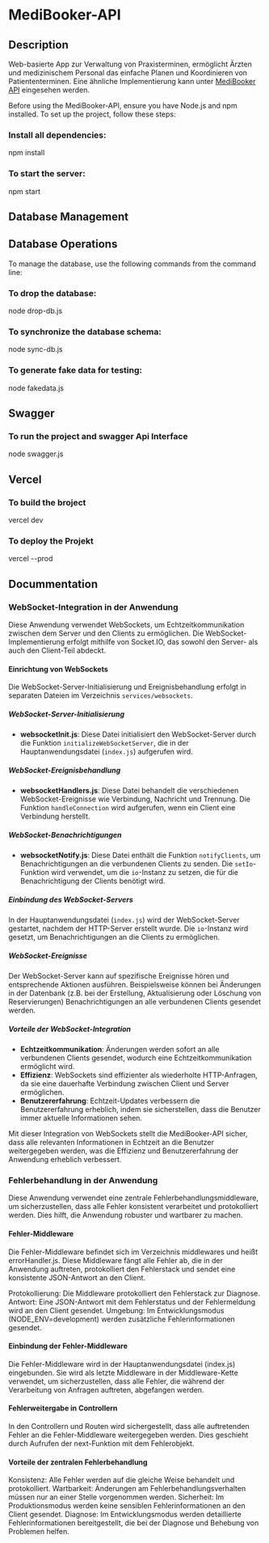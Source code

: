 # MediBooker-API

## Description

Web-basierte App zur Verwaltung von Praxisterminen, ermöglicht Ärzten und medizinischem Personal das einfache Planen und Koordinieren von Patiententerminen.  Eine ähnliche Implementierung kann unter [MediBooker API](https://medi-booker-ap-i.vercel.app/) eingesehen werden.

Before using the MediBooker-API, ensure you have Node.js and npm installed.
To set up the project, follow these steps:

### Install all dependencies:

npm install

### To start the server:

npm start

## Database Management



## Database Operations

To manage the database, use the following commands from the command line:

### To drop the database:

node drop-db.js

### To synchronize the database schema:

node sync-db.js

### To generate fake data for testing:

node fakedata.js

## Swagger

### To run the project and swagger Api Interface

node swagger.js

## Vercel

### To build the broject

vercel dev

### To deploy the Projekt

vercel --prod

## Docummentation

### WebSocket-Integration in der Anwendung

Diese Anwendung verwendet WebSockets, um Echtzeitkommunikation zwischen dem Server und den Clients zu ermöglichen. Die WebSocket-Implementierung erfolgt mithilfe von Socket.IO, das sowohl den Server- als auch den Client-Teil abdeckt.

#### Einrichtung von WebSockets

Die WebSocket-Server-Initialisierung und Ereignisbehandlung erfolgt in separaten Dateien im Verzeichnis `services/websockets`.

##### WebSocket-Server-Initialisierung

- **websocketInit.js**: Diese Datei initialisiert den WebSocket-Server durch die Funktion `initializeWebSocketServer`, die in der Hauptanwendungsdatei (`index.js`) aufgerufen wird.

##### WebSocket-Ereignisbehandlung

- **websocketHandlers.js**: Diese Datei behandelt die verschiedenen WebSocket-Ereignisse wie Verbindung, Nachricht und Trennung. Die Funktion `handleConnection` wird aufgerufen, wenn ein Client eine Verbindung herstellt.

##### WebSocket-Benachrichtigungen

- **websocketNotify.js**: Diese Datei enthält die Funktion `notifyClients`, um Benachrichtigungen an die verbundenen Clients zu senden. Die `setIo`-Funktion wird verwendet, um die `io`-Instanz zu setzen, die für die Benachrichtigung der Clients benötigt wird.

##### Einbindung des WebSocket-Servers

In der Hauptanwendungsdatei (`index.js`) wird der WebSocket-Server gestartet, nachdem der HTTP-Server erstellt wurde. Die `io`-Instanz wird gesetzt, um Benachrichtigungen an die Clients zu ermöglichen.

##### WebSocket-Ereignisse

Der WebSocket-Server kann auf spezifische Ereignisse hören und entsprechende Aktionen ausführen. Beispielsweise können bei Änderungen in der Datenbank (z.B. bei der Erstellung, Aktualisierung oder Löschung von Reservierungen) Benachrichtigungen an alle verbundenen Clients gesendet werden.

##### Vorteile der WebSocket-Integration

- **Echtzeitkommunikation**: Änderungen werden sofort an alle verbundenen Clients gesendet, wodurch eine Echtzeitkommunikation ermöglicht wird.
- **Effizienz**: WebSockets sind effizienter als wiederholte HTTP-Anfragen, da sie eine dauerhafte Verbindung zwischen Client und Server ermöglichen.
- **Benutzererfahrung**: Echtzeit-Updates verbessern die Benutzererfahrung erheblich, indem sie sicherstellen, dass die Benutzer immer aktuelle Informationen sehen.

Mit dieser Integration von WebSockets stellt die MediBooker-API sicher, dass alle relevanten Informationen in Echtzeit an die Benutzer weitergegeben werden, was die Effizienz und Benutzererfahrung der Anwendung erheblich verbessert.

### Fehlerbehandlung in der Anwendung

Diese Anwendung verwendet eine zentrale Fehlerbehandlungsmiddleware, um sicherzustellen, dass alle Fehler konsistent verarbeitet und protokolliert werden. Dies hilft, die Anwendung robuster und wartbarer zu machen.

#### Fehler-Middleware

Die Fehler-Middleware befindet sich im Verzeichnis middlewares und heißt errorHandler.js. Diese Middleware fängt alle Fehler ab, die in der Anwendung auftreten, protokolliert den Fehlerstack und sendet eine konsistente JSON-Antwort an den Client.

Protokollierung: Die Middleware protokolliert den Fehlerstack zur Diagnose.
Antwort: Eine JSON-Antwort mit dem Fehlerstatus und der Fehlermeldung wird an den Client gesendet.
Umgebung: Im Entwicklungsmodus (NODE_ENV=development) werden zusätzliche Fehlerinformationen gesendet.

#### Einbindung der Fehler-Middleware

Die Fehler-Middleware wird in der Hauptanwendungsdatei (index.js) eingebunden. Sie wird als letzte Middleware in der Middleware-Kette verwendet, um sicherzustellen, dass alle Fehler, die während der Verarbeitung von Anfragen auftreten, abgefangen werden.

#### Fehlerweitergabe in Controllern

In den Controllern und Routen wird sichergestellt, dass alle auftretenden Fehler an die Fehler-Middleware weitergegeben werden. Dies geschieht durch Aufrufen der next-Funktion mit dem Fehlerobjekt.

#### Vorteile der zentralen Fehlerbehandlung

Konsistenz: Alle Fehler werden auf die gleiche Weise behandelt und protokolliert.
Wartbarkeit: Änderungen am Fehlerbehandlungsverhalten müssen nur an einer Stelle vorgenommen werden.
Sicherheit: Im Produktionsmodus werden keine sensiblen Fehlerinformationen an den Client gesendet.
Diagnose: Im Entwicklungsmodus werden detaillierte Fehlerinformationen bereitgestellt, die bei der Diagnose und Behebung von Problemen helfen.
